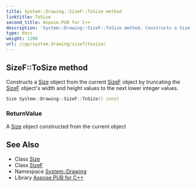 ```yaml
---
title: System::Drawing::SizeF::ToSize method
linktitle: ToSize
second_title: Aspose.PUB for C++
description: 'System::Drawing::SizeF::ToSize method. Constructs a Size object from the current SizeF object by truncating the SizeF object''s width and height values to the next lower integer values in C++.'
type: docs
weight: 1200
url: /cpp/system.drawing/sizef/tosize/
---
```

## SizeF::ToSize method


Constructs a [Size](../../size/) object from the current [SizeF](../) object by truncating the [SizeF](../) object's width and height values to the next lower integer values.

```cpp
Size System::Drawing::SizeF::ToSize() const
```


### ReturnValue

A [Size](../../size/) object constructed from the current object

## See Also

* Class [Size](../../size/)
* Class [SizeF](../)
* Namespace [System::Drawing](../../)
* Library [Aspose.PUB for C++](../../../)
